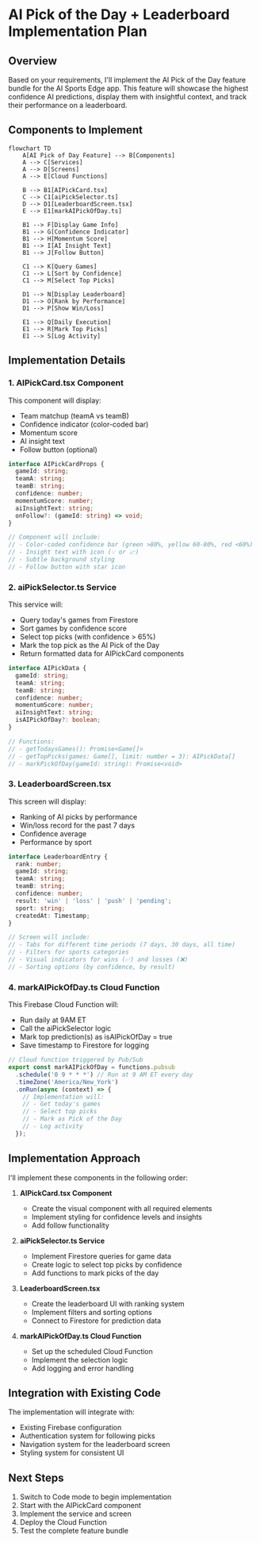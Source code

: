 # AI Pick of the Day + Leaderboard Implementation Plan

## Overview

Based on your requirements, I'll implement the AI Pick of the Day feature bundle for the AI Sports Edge app. This feature will showcase the highest confidence AI predictions, display them with insightful context, and track their performance on a leaderboard.

## Components to Implement

```mermaid
flowchart TD
    A[AI Pick of Day Feature] --> B[Components]
    A --> C[Services]
    A --> D[Screens]
    A --> E[Cloud Functions]
    
    B --> B1[AIPickCard.tsx]
    C --> C1[aiPickSelector.ts]
    D --> D1[LeaderboardScreen.tsx]
    E --> E1[markAIPickOfDay.ts]
    
    B1 --> F[Display Game Info]
    B1 --> G[Confidence Indicator]
    B1 --> H[Momentum Score]
    B1 --> I[AI Insight Text]
    B1 --> J[Follow Button]
    
    C1 --> K[Query Games]
    C1 --> L[Sort by Confidence]
    C1 --> M[Select Top Picks]
    
    D1 --> N[Display Leaderboard]
    D1 --> O[Rank by Performance]
    D1 --> P[Show Win/Loss]
    
    E1 --> Q[Daily Execution]
    E1 --> R[Mark Top Picks]
    E1 --> S[Log Activity]
```

## Implementation Details

### 1. AIPickCard.tsx Component

This component will display:
- Team matchup (teamA vs teamB)
- Confidence indicator (color-coded bar)
- Momentum score
- AI insight text
- Follow button (optional)

```typescript
interface AIPickCardProps {
  gameId: string;
  teamA: string;
  teamB: string;
  confidence: number;
  momentumScore: number;
  aiInsightText: string;
  onFollow?: (gameId: string) => void;
}

// Component will include:
// - Color-coded confidence bar (green >80%, yellow 60-80%, red <60%)
// - Insight text with icon (💡 or 📈)
// - Subtle background styling
// - Follow button with star icon
```

### 2. aiPickSelector.ts Service

This service will:
- Query today's games from Firestore
- Sort games by confidence score
- Select top picks (with confidence > 65%)
- Mark the top pick as the AI Pick of the Day
- Return formatted data for AIPickCard components

```typescript
interface AIPickData {
  gameId: string;
  teamA: string;
  teamB: string;
  confidence: number;
  momentumScore: number;
  aiInsightText: string;
  isAIPickOfDay?: boolean;
}

// Functions:
// - getTodaysGames(): Promise<Game[]>
// - getTopPicks(games: Game[], limit: number = 3): AIPickData[]
// - markPickOfDay(gameId: string): Promise<void>
```

### 3. LeaderboardScreen.tsx

This screen will display:
- Ranking of AI picks by performance
- Win/loss record for the past 7 days
- Confidence average
- Performance by sport

```typescript
interface LeaderboardEntry {
  rank: number;
  gameId: string;
  teamA: string;
  teamB: string;
  confidence: number;
  result: 'win' | 'loss' | 'push' | 'pending';
  sport: string;
  createdAt: Timestamp;
}

// Screen will include:
// - Tabs for different time periods (7 days, 30 days, all time)
// - Filters for sports categories
// - Visual indicators for wins (✅) and losses (❌)
// - Sorting options (by confidence, by result)
```

### 4. markAIPickOfDay.ts Cloud Function

This Firebase Cloud Function will:
- Run daily at 9AM ET
- Call the aiPickSelector logic
- Mark top prediction(s) as isAIPickOfDay = true
- Save timestamp to Firestore for logging

```typescript
// Cloud function triggered by Pub/Sub
export const markAIPickOfDay = functions.pubsub
  .schedule('0 9 * * *') // Run at 9 AM ET every day
  .timeZone('America/New_York')
  .onRun(async (context) => {
    // Implementation will:
    // - Get today's games
    // - Select top picks
    // - Mark as Pick of the Day
    // - Log activity
  });
```

## Implementation Approach

I'll implement these components in the following order:

1. **AIPickCard.tsx Component**
   - Create the visual component with all required elements
   - Implement styling for confidence levels and insights
   - Add follow functionality

2. **aiPickSelector.ts Service**
   - Implement Firestore queries for game data
   - Create logic to select top picks by confidence
   - Add functions to mark picks of the day

3. **LeaderboardScreen.tsx**
   - Create the leaderboard UI with ranking system
   - Implement filters and sorting options
   - Connect to Firestore for prediction data

4. **markAIPickOfDay.ts Cloud Function**
   - Set up the scheduled Cloud Function
   - Implement the selection logic
   - Add logging and error handling

## Integration with Existing Code

The implementation will integrate with:
- Existing Firebase configuration
- Authentication system for following picks
- Navigation system for the leaderboard screen
- Styling system for consistent UI

## Next Steps

1. Switch to Code mode to begin implementation
2. Start with the AIPickCard component
3. Implement the service and screen
4. Deploy the Cloud Function
5. Test the complete feature bundle